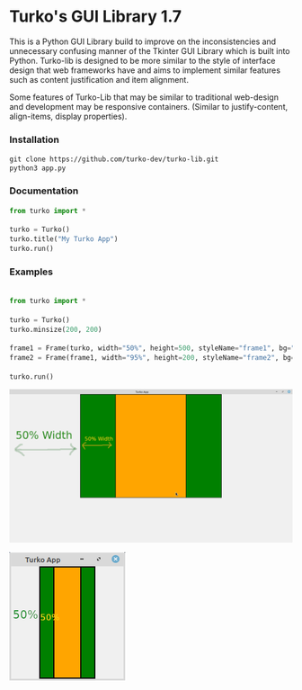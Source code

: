 <h1>Turko's GUI Library 1.7</h1>
This is a Python GUI Library build to improve on the inconsistencies and unnecessary confusing manner of the Tkinter GUI Library which is built into Python. Turko-lib is designed to be more similar to the style of interface design that web frameworks have and aims to implement similar features such as content justification and item alignment.

Some features of Turko-Lib that may be similar to traditional web-design and development may be responsive containers. (Similar to justify-content, align-items, display properties).

<h3>Installation</h3>

```
git clone https://github.com/turko-dev/turko-lib.git
python3 app.py
```

<h3>Documentation</h3>

```python
from turko import *

turko = Turko()
turko.title("My Turko App")
turko.run()
```

<h3>Examples</h3>

```python

from turko import *

turko = Turko()
turko.minsize(200, 200)

frame1 = Frame(turko, width="50%", height=500, styleName="frame1", bg="green", borderwidth=2)
frame2 = Frame(frame1, width="95%", height=200, styleName="frame2", bg="orange", borderwidth=2)

turko.run()

```
![alt text](https://github.com/turko-dev/turko-lib/blob/main/eg.png)

![alt text](https://github.com/turko-dev/turko-lib/blob/main/eg2.png)
